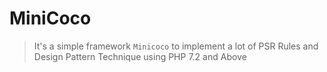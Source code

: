 # MiniCoco

 > It's a simple framework `Minicoco` to implement a lot of PSR Rules and Design Pattern Technique using PHP 7.2 and Above  
